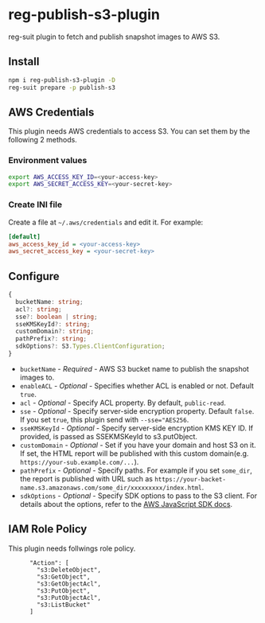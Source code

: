 # reg-publish-s3-plugin

reg-suit plugin to fetch and publish snapshot images to AWS S3.

## Install

```sh
npm i reg-publish-s3-plugin -D
reg-suit prepare -p publish-s3
```

## AWS Credentials

This plugin needs AWS credentials to access S3. You can set them by the following 2 methods.

### Environment values

```sh
export AWS_ACCESS_KEY_ID=<your-access-key>
export AWS_SECRET_ACCESS_KEY=<your-secret-key>
```

### Create INI file

Create a file at `~/.aws/credentials` and edit it. For example:

```ini
[default]
aws_access_key_id = <your-access-key>
aws_secret_access_key = <your-secret-key>
```

## Configure

```ts
{
  bucketName: string;
  acl?: string;
  sse?: boolean | string;
  sseKMSKeyId?: string;
  customDomain?: string;
  pathPrefix?: string;
  sdkOptions?: S3.Types.ClientConfiguration;
}
```

- `bucketName` - _Required_ - AWS S3 bucket name to publish the snapshot images to.
- `enableACL` - _Optional_ - Specifies whether ACL is enabled or not. Default `true`.
- `acl` - _Optional_ - Specify ACL property. By default, `public-read`.
- `sse` - _Optional_ - Specify server-side encryption property. Default `false`. If you set `true`, this plugin send with `--sse="AES256`.
- `sseKMSKeyId` - _Optional_ - Specify server-side encryption KMS KEY ID. If provided, is passed as SSEKMSKeyId to s3.putObject.
- `customDomain` - _Optional_ - Set if you have your domain and host S3 on it. If set, the HTML report will be published with this custom domain(e.g. `https://your-sub.example.com/...`).
- `pathPrefix` - _Optional_ - Specify paths. For example if you set `some_dir`, the report is published with URL such as `https://your-backet-name.s3.amazonaws.com/some_dir/xxxxxxxxx/index.html`.
- `sdkOptions` - _Optional_ - Specify SDK options to pass to the S3 client. For details about the options, refer to the [AWS JavaScript SDK docs](https://docs.aws.amazon.com/AWSJavaScriptSDK/latest/AWS/S3.html#constructor_details).

## IAM Role Policy

This plugin needs follwings role policy.

```
      "Action": [
        "s3:DeleteObject",
        "s3:GetObject",
        "s3:GetObjectAcl",
        "s3:PutObject",
        "s3:PutObjectAcl",
        "s3:ListBucket"
      ]
```
